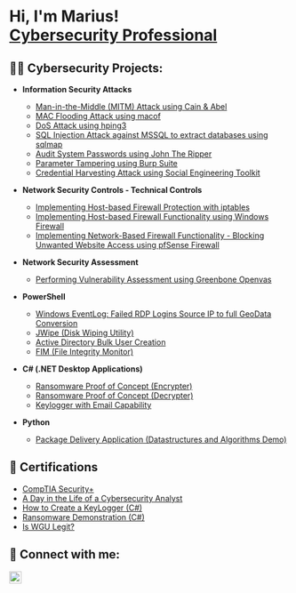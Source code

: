 <h1>Hi, I'm Marius! <br/><a href="https://www.linkedin.com/in/mariusstaimez/" target="_blank">Cybersecurity Professional</a></h1>

<h2>👨‍💻 Cybersecurity Projects:</h2>

- <b>Information Security Attacks</b>
  - <a href="https://github.com/Marius-hubb/MITM-Attack" target="_blank">Man-in-the-Middle (MITM) Attack using Cain & Abel</a>
  - <a href="https://github.com/Marius-hubb/MAC-Flooding-Attack" target="_blank">MAC Flooding Attack using macof</a>
  - <a href="https://github.com/Marius-hubb/DoS-Attack" target="_blank">DoS Attack using hping3</a>
  - <a href="https://github.com/Marius-hubb/SQL-Injection-Attack" target="_blank">SQL Injection Attack against MSSQL to extract databases using sqlmap</a>
  - <a href="https://github.com/Marius-hubb/John-the-Ripper" target="_blank">Audit System Passwords using John The Ripper</a>
  - <a href="https://github.com/Marius-hubb/Burp-Suite" target="_blank">Parameter Tampering using Burp Suite</a>
  - <a href="https://github.com/Marius-hubb/Social-Engineering-Toolkit" target="_blank">Credential Harvesting Attack using Social Engineering Toolkit</a>
  
- <b>Network Security Controls - Technical Controls</b>
    - <a href="https://github.com/Marius-hubb/IPTables" target="_blank">Implementing Host-based Firewall Protection with iptables
    - <a href="https://github.com/Marius-hubb/Windows-Firewall" target="_blank">Implementing Host-based Firewall Functionality using Windows Firewall
    - <a href="https://github.com/Marius-hubb/Windows-Firewall" target="_blank">Implementing Network-Based Firewall Functionality - Blocking Unwanted Website Access using pfSense Firewall

 
</a>


- <b>Network Security Assessment</b>
    - <a href="https://github.com/Marius-hubb/OpenVas" target="_blank">Performing Vulnerability Assessment using Greenbone Openvas</a>


- <b>PowerShell</b>
  - <a href="https://github.com/joshmadakor1/Sentinel-Lab" target="_blank">Windows EventLog: Failed RDP Logins Source IP to full GeoData Conversion</a>
  - <a href="https://github.com/joshmadakor1/Jwipe.PowerShell" target="_blank">JWipe (Disk Wiping Utility)</a>
  - <a href="https://github.com/joshmadakor1/AD_PS" target="_blank">Active Directory Bulk User Creation</a>
  - <a href="https://github.com/joshmadakor1/PowerShell-Integrity-FIM" target="_blank">FIM (File Integrity Monitor)</a>

- <b>C# (.NET Desktop Applications)</b>
  - <a href="https://github.com/joshmadakor1/EncrypterPOC" target="_blank">Ransomware Proof of Concept (Encrypter)</a>
  - <a href="https://github.com/joshmadakor1/DecrypterPOC" target="_blank">Ransomware Proof of Concept (Decrypter)</a>
  - <a href="https://github.com/joshmadakor1/Key-Logger-With-Email" target="_blank">Keylogger with Email Capability</a>

- <b>Python</b>
  - <a href="https://github.com/joshmadakor1/Package-Delivery-Pathfinding-Algorithm" target="_blank">Package Delivery Application (Datastructures and Algorithms Demo)</a>

<h2>📄 Certifications</h2>

- <a href="https://www.credly.com/badges/c90e5e19-85ea-483d-8319-b0982b0d5294/linked_in_profile" target="_blank">CompTIA Security+</a>
- <a href="https://www.youtube.com/watch?v=uHy3oM7NnoU" target="_blank">A Day in the Life of a Cybersecurity Analyst</a>
- <a href="https://www.youtube.com/watch?v=N-L9hklSlNk" target="_blank">How to Create a KeyLogger (C#)</a>
- <a href="https://www.youtube.com/watch?v=OfvdQeh79s0" target="_blank">Ransomware Demonstration (C#)</a>
- <a href="https://www.youtube.com/watch?v=E2MwRWxDBkA" target="_blank">Is WGU Legit?</a>

<h2>🤝 Connect with me:</h2>

<a href="https://linkedin.com/in/mariusstaimez" target="_blank">
  <img align="left" alt="JoshMadakor | LinkedIn" width="22px" src="https://cdn.jsdelivr.net/npm/simple-icons@v3/icons/linkedin.svg" />
</a>

<!--
**joshmadakor1/joshmadakor1** is a ✨ _special_ ✨ repository because its `README.md` (this file) appears on your GitHub profile.

Here are some ideas to get you started:

- 🌟 I’m currently working on ...
- 🌱 I’m currently learning ...
- 👯 I’m looking to collaborate on ...
- 🧐 I’m looking for help with ...
- 💬 Ask me about ...
- 📧 How to reach me: ...
- 😄 Pronouns: ...
- ⚡ Fun fact: ...
-->
